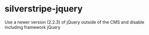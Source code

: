 silverstripe-jquery
===================

Use a newer version (2.2.3) of jQuery outside of the CMS and disable including framework jQuery
